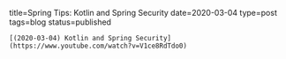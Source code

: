 
title=Spring Tips: Kotlin and Spring Security
date=2020-03-04
type=post
tags=blog
status=published
~~~~~~
[(2020-03-04) Kotlin and Spring Security](https://www.youtube.com/watch?v=V1ce8RdTdo0) 
            